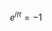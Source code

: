 $$e^{i\pi} = -1$$
<!--
Contact: osalotioman@gmail.com
-->
<!--
[![Osalotioman's github stats](https://github-readme-stats.vercel.app/api?username=Osalotioman&show_icons=true&theme=cobalt)](https://github.com/Osalotioman/github-readme-stats)


![](https://visitor-badge.laobi.icu/badge?page_id=Osalotioman.readme)
-->

<!--
<p align="center">
  <img src="https://github-readme-stats.vercel.app/api/top-langs?username=Osalotioman&show_icons=true&locale=en&layout=compact&theme=white" alt="Top Languages" />
</p>

<p align="center">
  <img src="https://github-readme-stats.vercel.app/api?username=Osalotioman&show_icons=true&locale=en&theme=white" alt="GitHub Stats" />
</p>
-->
